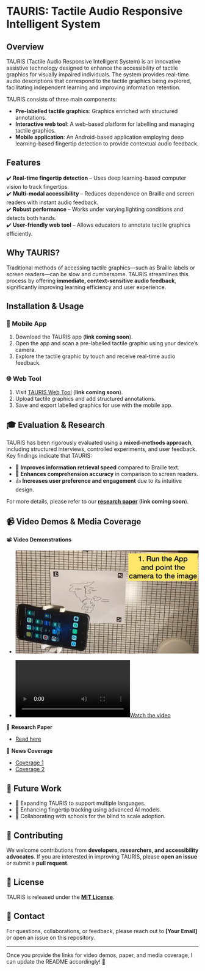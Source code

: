 # TAURIS: Tactile Audio Responsive Intelligent System

## Overview

TAURIS (Tactile Audio Responsive Intelligent System) is an innovative assistive technology designed to enhance the accessibility of tactile graphics for visually impaired individuals. The system provides real-time audio descriptions that correspond to the tactile graphics being explored, facilitating independent learning and improving information retention.

TAURIS consists of three main components:

- **Pre-labelled tactile graphics**: Graphics enriched with structured annotations.
- **Interactive web tool**: A web-based platform for labelling and managing tactile graphics.
- **Mobile application**: An Android-based application employing deep learning-based fingertip detection to provide contextual audio feedback.

## Features

✔️ **Real-time fingertip detection** – Uses deep learning-based computer vision to track fingertips.  
✔️ **Multi-modal accessibility** – Reduces dependence on Braille and screen readers with instant audio feedback.  
✔️ **Robust performance** – Works under varying lighting conditions and detects both hands.  
✔️ **User-friendly web tool** – Allows educators to annotate tactile graphics efficiently.  

## Why TAURIS?

Traditional methods of accessing tactile graphics—such as Braille labels or screen readers—can be slow and cumbersome. TAURIS streamlines this process by offering **immediate, context-sensitive audio feedback**, significantly improving learning efficiency and user experience.

## Installation & Usage

### 📱 Mobile App

1. Download the TAURIS app (**link coming soon**).
2. Open the app and scan a pre-labelled tactile graphic using your device’s camera.
3. Explore the tactile graphic by touch and receive real-time audio feedback.

### 🌐 Web Tool

1. Visit [TAURIS Web Tool](#) (**link coming soon**).
2. Upload tactile graphics and add structured annotations.
3. Save and export labelled graphics for use with the mobile app.

## 🎓 Evaluation & Research

TAURIS has been rigorously evaluated using a **mixed-methods approach**, including structured interviews, controlled experiments, and user feedback. Key findings indicate that TAURIS:

- 🚀 **Improves information retrieval speed** compared to Braille text.
- 🎯 **Enhances comprehension accuracy** in comparison to screen readers.
- 👍 **Increases user preference and engagement** due to its intuitive design.

For more details, please refer to our **[research paper](#)** (**link coming soon**).

## 📹 Video Demos & Media Coverage

📽️ **Video Demonstrations**  
- [![TAURIS Demo](TAURIS_demo.jpeg)](https://youtu.be/FHcIDsY10RU)

- [![Watch the video](TAURIS-APP_DEMO_EN.mp4)](https://github.com/YOUR_USERNAME/YOUR_REPOSITORY/blob/main/assets/video.mp4)

📰 **Research Paper**  
- [Read here](https://ieeexplore.ieee.org/stamp/stamp.jsp?arnumber=9954390)  

📰 **News Coverage**  
- [Coverage 1](https://www.nur.kz/technologies/software/2087096-iz-velikobritanii-v-shymkent-vypusknik-bolashaka-vernulsya-v-kazahstan-s-tehnologiey-buduschego-dlya-slepyh/)  
- [Coverage 2](https://youtu.be/X2jTyzY4PmE?si=GjPDt3nSSqU9CmYJ)  

## 🔮 Future Work

- 🔄 Expanding TAURIS to support multiple languages.
- 🤖 Enhancing fingertip tracking using advanced AI models.
- 🏫 Collaborating with schools for the blind to scale adoption.

## 🤝 Contributing

We welcome contributions from **developers, researchers, and accessibility advocates**. If you are interested in improving TAURIS, please **open an issue** or submit a **pull request**.

## 📜 License

TAURIS is released under the **[MIT License](LICENSE)**.

## 📩 Contact

For questions, collaborations, or feedback, please reach out to **[Your Email]** or open an issue on this repository.

---

Once you provide the links for video demos, paper, and media coverage, I can update the README accordingly! 🚀
